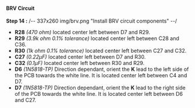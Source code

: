 #### BRV Circuit
**Step 14 :**
/-- 337x260 img/brv.png "Install BRV circuit components" --/

- **R28**	*(470 ohm)* located center left between D7 and R29.
- **R29**	*(3.9k ohm 0.1% tolerance)* located center left between C28 and C36.	
- **R30**	*(1k ohm 0.1% tolerance)* located center left between C27 and C32.
- **C27**	*(0.22µF)* located center left between D7 and R30.
- **C32**	*(0.1µF)* located center left between R30 and R29.
- **D6**	*(1N5818-TP)* Direction dependant, orient the **K** lead to the left side of the PCB towards the white line.  It is located center left between C4 and D7.
- **D7**	*(1N5818-TP)* Direction dependant, orient the **K** lead to the right side of the PCB towards the white line.  It is located center left between D6 and C27.


